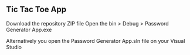 ## Tic Tac Toe App

Download the repository ZIP file
Open the bin > Debug > Password Generator App.exe

Alternatively you open the Password Generator App.sln file on your Visual Studio
